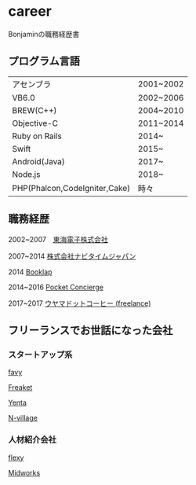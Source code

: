 # career
Bonjaminの職務経歴書

## プログラム言語

| | |
---|---
|アセンブラ|2001~2002|
|VB6.0|2002~2006|
|BREW(C++)|2004~2010|
|Objective-C|2011~2014|
|Ruby on Rails|2014~|
|Swift|2015~|
|Android(Java)|2017~|
|Node.js|2018~|
|PHP(Phalcon,CodeIgniter,Cake)|時々|

## 職務経歴

2002~2007　[東海電子株式会社](https://www.tokai-denshi.co.jp)

2007~2014 [株式会社ナビタイムジャパン](https://www.navitime.co.jp)

2014 [Booklap](http://thebridge.jp/2013/07/booklap-funding)

2014~2016 [Pocket Concierge](https://pocket-concierge.jp/)

2017~2017 [ウヤマドットコーヒー (freelance)](https://uyama.coffee)

## フリーランスでお世話になった会社

### スタートアップ系

[favy](https://www.favy.jp)

[Freaket](https://slap.freaket.com)

[Yenta](https://yenta.talentbase.io/yenta/)

[N-village](https://www.n-village.co.jp)

### 人材紹介会社

[flexy](https://flxy.jp)

[Midworks](https://mid-works.com)
